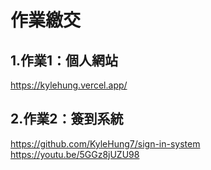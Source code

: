 # 作業繳交

## 1.作業1：個人網站
https://kylehung.vercel.app/

## 2.作業2：簽到系統
https://github.com/KyleHung7/sign-in-system
https://youtu.be/5GGz8jUZU98
